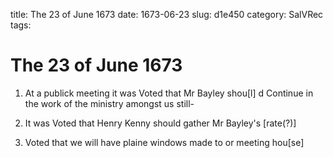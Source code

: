 title: The 23 of June 1673
date: 1673-06-23
slug: d1e450
category: SalVRec
tags: 


<div markdown class="doc" id="d1e450">


# The 23 of June 1673

1. At a publick meeting it was Voted that Mr Bayley shou[l] d Continue in the work of the ministry amongst us still-

2. It was Voted that Henry Kenny should gather Mr Bayley's [rate(?)]

3. Voted that we will have plaine windows made to or meeting hou[se]
</div>